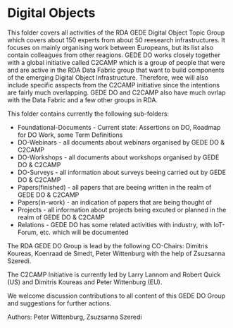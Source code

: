 # Digital Objects
This folder covers all activities of the RDA GEDE Digital Object Topic Group which covers about 150 experts from about 50 reesearch infrastructures. It focuses on mainly organising work between Europeans, but its list also contain colleagues from other reagions. GEDE DO works closely together with a global initiative called C2CAMP which is a group of people that were and are active in the RDA Data Fabric group that want to build components of the emerging Digital Object Infrastructure. Therefore, wee will also include specific asspects from the C2CAMP initiative since the intentions are fairly much overlapping. GEDE DO and C2CAMP also have much ovrlap with the Data Fabric and a few other groups in RDA.

This folder contains currently the following sub-folders:
- Foundational-Documents - Current state: Assertions on DO, Roadmap for DO Work, some Term Definitions
- DO-Webinars - all documents about webinars organised by GEDE DO & C2CAMP
- DO-Workshops - all documents about workshops organised by GEDE DO & C2CAMP
- DO-Surveys - all information about surveys beeing carried out by GEDE DO & C2CAMP
- Papers(finished) - all papers that are beeing written in the realm of GEDE DO & C2CAMP
- Papers(in-work) - an indication of papers that are being thought of
- Projects - all information about projects being excuted or planned in the realm of GEDE DO & C2CAMP
- Relations - GEDE DO has some related activities with industry, with IoT-Forum, etc. which will be documented

The RDA GEDE DO Group is lead by the following CO-Chairs: Dimitris Koureas, Koenraad de Smedt, Peter Wittenburg with the help of Zsuzsanna Szeredi.

The C2CAMP Initiative is currently led by Larry Lannom and Robert Quick (US) and Dimitris Koureas and Peter Wittenburg (EU).

We welcome discussion contributions to all content of this GEDE DO Group and suggestions for further actions.

Authors: Peter Wittenburg, Zsuzsanna Szeredi


